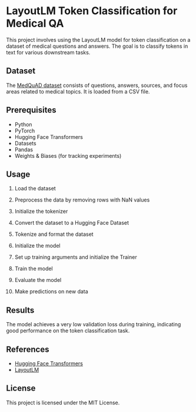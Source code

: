 # LayoutLM Token Classification for Medical QA

This project involves using the LayoutLM model for token classification on a dataset of medical questions and answers. 
The goal is to classify tokens in text for various downstream tasks.

## Dataset

The [MedQuAD dataset](https://www.kaggle.com/datasets/jpmiller/layoutlm?select=medquad.csv) consists of questions, answers, sources, and focus areas related to medical topics. It is loaded from a CSV file.

## Prerequisites

- Python 
- PyTorch
- Hugging Face Transformers
- Datasets
- Pandas
- Weights & Biases (for tracking experiments)

## Usage

1. Load the dataset

2. Preprocess the data by removing rows with NaN values

3. Initialize the tokenizer

4. Convert the dataset to a Hugging Face Dataset

5. Tokenize and format the dataset

6. Initialize the model

7. Set up training arguments and initialize the Trainer

8. Train the model

9. Evaluate the model

10. Make predictions on new data
    

## Results

The model achieves a very low validation loss during training, indicating good performance on the token classification task.

## References

- [Hugging Face Transformers](https://huggingface.co/transformers/)
- [LayoutLM](https://github.com/microsoft/unilm/tree/master/layoutlm)

## License

This project is licensed under the MIT License.
